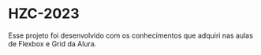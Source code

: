 # HZC-2023
Esse projeto foi desenvolvido com os conhecimentos que adquiri nas aulas de Flexbox e Grid da Alura.
